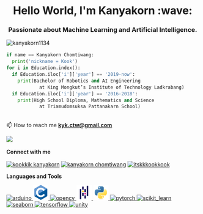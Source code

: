 <h1 align="center">Hello World, I'm Kanyakorn :wave:</h1>
<h3 align="center">Passionate about Machine Learning and Artificial Intelligence.</h3>

<p align="left"> <img src="https://komarev.com/ghpvc/?username=kanyakorn1134&label=Profile%20views&color=0e75b6&style=flat" alt="kanyakorn1134" /> </p>

```python
if name == Kanyakorn Chomtiwang:
  print('nickname = Kook')
for i in Education.index():
  if Education.iloc['i']['year'] == '2019-now':
    print(Bachelor of Robotics and AI Engineering
            at King Mongkut’s Institute of Technology Ladkrabang)
  if Education.iloc['i']['year'] == '2016-2018':
    print(High School Diploma, Mathematics and Science
            at Triamudomsuksa Pattanakarn School)
           
```

📫 How to reach me **kyk.ctw@gmail.com**

<img src= "https://github-readme-stats.vercel.app/api?username=KANYAKORN1134&&show_icons=true&title_color=ffffff&icon_color=bb2acf&text_color=daf7dc&bg_color=151515">



**Connect with me**
<p align="left">
<a href="https://web.facebook.com/kookkik.kanyakorn/" target="blank"><img align="center" src="https://raw.githubusercontent.com/rahuldkjain/github-profile-readme-generator/master/src/images/icons/Social/facebook.svg" alt="kookkik kanyakorn" height="30" width="40" /></a>
<a href="https://www.linkedin.com/in/kanyakorn-chomtiwang/" target="blank"><img align="center" src="https://raw.githubusercontent.com/rahuldkjain/github-profile-readme-generator/master/src/images/icons/Social/linked-in-alt.svg" alt="kanyakorn chomtiwang" height="30" width="40" /></a>
<a href="https://instagram.com/itskkkookkook" target="blank"><img align="center" src="https://raw.githubusercontent.com/rahuldkjain/github-profile-readme-generator/master/src/images/icons/Social/instagram.svg" alt="itskkkookkook" height="30" width="40" /></a>
</p>


**Languages and Tools**
<p align="left"> <a href="https://www.arduino.cc/" target="_blank" rel="noreferrer"> <img src="https://cdn.worldvectorlogo.com/logos/arduino-1.svg" alt="arduino" width="40" height="40"/> </a> <a href="https://www.cprogramming.com/" target="_blank" rel="noreferrer"> <img src="https://raw.githubusercontent.com/devicons/devicon/master/icons/c/c-original.svg" alt="c" width="40" height="40"/> </a> <a href="https://opencv.org/" target="_blank" rel="noreferrer"> <img src="https://www.vectorlogo.zone/logos/opencv/opencv-icon.svg" alt="opencv" width="40" height="40"/> </a> <a href="https://pandas.pydata.org/" target="_blank" rel="noreferrer"> <img src="https://raw.githubusercontent.com/devicons/devicon/2ae2a900d2f041da66e950e4d48052658d850630/icons/pandas/pandas-original.svg" alt="pandas" width="40" height="40"/> </a> <a href="https://www.python.org" target="_blank" rel="noreferrer"> <img src="https://raw.githubusercontent.com/devicons/devicon/master/icons/python/python-original.svg" alt="python" width="40" height="40"/> </a> <a href="https://pytorch.org/" target="_blank" rel="noreferrer"> <img src="https://www.vectorlogo.zone/logos/pytorch/pytorch-icon.svg" alt="pytorch" width="40" height="40"/> </a> <a href="https://scikit-learn.org/" target="_blank" rel="noreferrer"> <img src="https://upload.wikimedia.org/wikipedia/commons/0/05/Scikit_learn_logo_small.svg" alt="scikit_learn" width="40" height="40"/> </a> <a href="https://seaborn.pydata.org/" target="_blank" rel="noreferrer"> <img src="https://seaborn.pydata.org/_images/logo-mark-lightbg.svg" alt="seaborn" width="40" height="40"/> </a> <a href="https://www.tensorflow.org" target="_blank" rel="noreferrer"> <img src="https://www.vectorlogo.zone/logos/tensorflow/tensorflow-icon.svg" alt="tensorflow" width="40" height="40"/> </a> <a href="https://unity.com/" target="_blank" rel="noreferrer"> <img src="https://www.vectorlogo.zone/logos/unity3d/unity3d-icon.svg" alt="unity" width="40" height="40"/> </a> </p>




